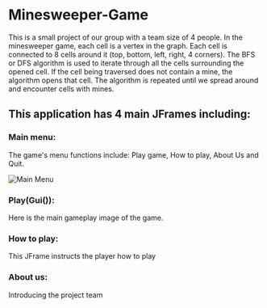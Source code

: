# Minesweeper-Game
This is a small project of our group with a team size of 4 people.
In the minesweeper game, each cell is a vertex in the graph. Each cell is connected to 8 cells around it (top, bottom, left, right, 4 corners). The BFS or DFS algorithm is used to iterate through all the cells surrounding the opened cell. If the cell being traversed does not contain a mine, the algorithm opens that cell. The algorithm is repeated until we spread around and encounter cells with mines.
  ## This application has 4 main JFrames including:
  ### Main menu:
  The game's menu functions include: Play game, How to play, About Us and Quit.
  
  ![Main Menu](https://drive.google.com/file/d/1AKFZWzZx8FS05Cyd0gL-pUAuoQfrlJIf/view?usp=sharing)
  ### Play(Gui()):
  Here is the main gameplay image of the game.
  ### How to play:
  This JFrame instructs the player how to play
  ### About us:
  Introducing the project team
